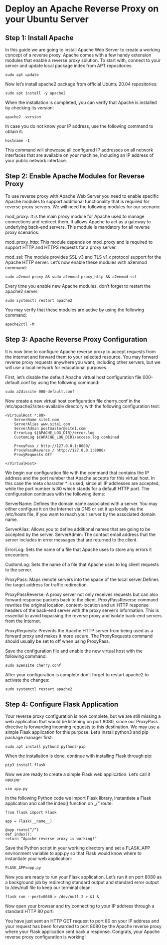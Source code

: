 # Deploy an Apache Reverse Proxy on your Ubuntu Server

## Step 1: Install Apache
In this guide we are going to install Apache Web Server to create a working concept of a reverse proxy. Apache comes with a few handy extension modules that enable a reverse proxy solution. To start with, connect to your server and update local package index from APT repositories:

```
sudo apt update
```
Now let’s install apache2 package from official Ubuntu 20.04 repositories:

```
sudo apt install -y apache2
```

When the installation is completed, you can verify that Apache is installed by checking its version:

```
apache2 -version
```

In case you do not know your IP address, use the following command to obtain it:


```
hostname -I
```

This command will showcase all configured IP addresses on all network interfaces that are available on your machine, including an IP address of your public network interface.

## Step 2: Enable Apache Modules for Reverse Proxy
To use reverse proxy with Apache Web Server you need to enable specific Apache modules to support additional functionality that is required for reverse proxy servers. We will need the following modules for our scenario:

mod_proxy: It is the main proxy module for Apache used to manage connections and redirect them. It allows Apache to act as a gateway to underlying back-end servers. This module is mandatory for all reverse proxy scenarios.

mod_proxy_http: This module depends on mod_proxy and is required to support HTTP and HTTPS requests for a proxy server.

mod_ssl: The module provides SSL v3 and TLS v1.x protocol support for the Apache HTTP server.
Let’s now enable these modules with a2enmod command:

```
sudo a2emod proxy && sudo a2enmod proxy_http && a2enmod ssl
```

Every time you enable new Apache modules, don’t forget to restart the apache2 server:

```
sudo systemctl restart apache2
```

You may verify that these modules are active by using the following command:

```
apache2ctl -M
```

## Step 3: Apache Reverse Proxy Configuration

It is now time to configure Apache reverse proxy to accept requests from the internet and forward them to your selected resource. You may forward reverse proxy requests anywhere you want, including other servers, but we will use a local network for educational purposes.

First, let’s disable the default Apache virtual host configuration file 000-default.conf by using the following command:

```
sudo a2dissite 000-default.conf
```

Now create a new virtual host configuration file cherry.conf in the /etc/apache2/sites-available directory with the following configuration text:

```
<VirtualHost *:80>
    ServerName site1.com
    ServerAlias www.site1.com 
    ServerAdmin postmaster@site1.com
    ErrorLog ${APACHE_LOG_DIR}/error.log
    CustomLog ${APACHE_LOG_DIR}/access.log combined

    ProxyPass / http://127.0.0.1:8080/
    ProxyPassReverse / http://127.0.0.1:8080/
    ProxyRequests Off

</VirtualHost>
```

We begin our configuration file with the <VirtualHost> command that contains the IP address and the port number that Apache accepts for this virtual host. In this case the meta character * is used, since all IP addresses are accepted, while the port number is 80 which stands for a default HTTP port. The configuration continues with the following items:

ServerName: Defines the domain name associated with a server. You may either configure it on the Internet via DNS or set it up locally via the /etc/hosts file, if you want to reach your server by the associated domain name.

ServerAlias: Allows you to define additional names that are going to be accepted by the server.
ServerAdmin: The contact email address that the server includes in error messages that are returned to the client.

ErrorLog: Sets the name of a file that Apache uses to store any errors it encounters.

CustomLog: Sets the name of a file that Apache uses to log client requests to the server.

ProxyPass: Maps remote servers into the space of the local server.Defines the target address for traffic redirection.

ProxyPassReverse: A proxy server not only receives requests but can also forward response packets back to the client. ProxyPassReverse command rewrites the original location, content-location and uri HTTP response headers of the back-end server with the proxy server’s information. This is essential to avoid bypassing the reverse proxy and isolate back-end servers from the Internet.

ProxyRequests: Prevents the Apache HTTP server from being used as a forward proxy and makes it more secure. The ProxyRequests command should usually be set to off when using ProxyPass.

Save the configuration file and enable the new virtual host with the following command:

```
sudo a2ensite cherry.conf
```

After your configuration is complete don’t forget to restart apache2 to activate the changes:

```
sudo systemctl restart apache2
```

## Step 4: Configure Flask Application

Your reverse proxy configuration is now complete, but we are still missing a web application that would be listening on port 8080, since our ProxyPass directive is forwarding incoming requests to this destination. We may use a simple Flask application for this purpose. Let’s install python3 and pip package manager first:


```
sudo apt install python3 python3-pip
```
When the installation is done, continue with installing Flask through pip:

```
pip3 install flask
```

Now we are ready to create a simple Flask web application. Let’s call it app.py:

```
vim app.py
```

In the following Python code we import Flask library, instantiate a Flask application and call the index() function on „/“ route:

```
from flask import Flask

app = Flask(__name__)

@app.route(“/”)
def index():
return “Apache reverse proxy is working!”
```

Save the Python script in your working directory and set a FLASK_APP environment variable to app.py so that Flask would know where to instantiate your web application:

```
FLASK_APP=app.py
```

Now you are ready to run your Flask application. Let’s run it on port 8080 as a background job by redirecting standard output and standard error output to /dev/null file to keep our terminal clean:
```
flask run --port=8080 > /dev/null 2 > &1 &
```
Now open your browser and try connecting to your IP address through a standard HTTP 80 port:

You have just sent an HTTP GET request to port 80 on your IP address and your request has been forwarded to port 8080 by the Apache reverse proxy where your Flask application sent back a response. Congrats, your Apache reverse proxy configuration is working!

